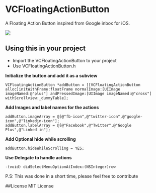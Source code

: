 # VCFloatingActionButton
A Floating Action Button inspired from Google inbox for iOS.


![](http://i.imgur.com/yh4MwCB.gif)
## Using this in your project
- Import the VCFloatingActionButton to your project
- Use VCFloatingActionButton.h 

**Initialize the button and add it as a subview**
```
VCFloatingActionButton *addButton = [[VCFloatingActionButton alloc]initWithFrame:floatFrame normalImage:[UIImage imageNamed:@"plus"] andPressedImage:[UIImage imageNamed:@"cross"] withScrollview:_dummyTable];
```

**Add Images and label names for the actions**
```
addButton.imageArray = @[@"fb-icon",@"twitter-icon",@"google-icon",@"linkedin-icon"];
addButton.labelArray = @[@"Facebook",@"Twitter",@"Google Plus",@"Linked in"];
```

**Add Optional hide while scrolling**
```
addButton.hideWhileScrolling = YES;
```

**Use Delegate to handle actions**
```
-(void) didSelectMenuOptionAtIndex:(NSInteger)row
```


P.S: This was done in a short time, please feel free to contribute

##License
MIT License


